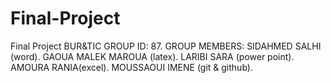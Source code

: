 # Final-Project
Final Project BUR&amp;TIC
GROUP ID: 87.
GROUP MEMBERS:
SIDAHMED SALHI (word).
GAOUA MALEK MAROUA (latex).
LARIBI SARA (power point).
AMOURA RANIA(excel).
MOUSSAOUI IMENE (git & github).
